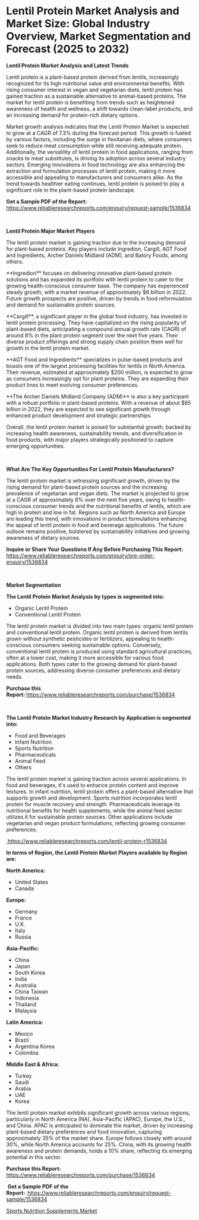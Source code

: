 <p><h1>Lentil Protein Market Analysis and Market Size: Global Industry Overview, Market Segmentation and Forecast (2025 to 2032)</h1></p><p><strong>Lentil Protein Market Analysis and Latest Trends</strong></p>
<p><p>Lentil protein is a plant-based protein derived from lentils, increasingly recognized for its high nutritional value and environmental benefits. With rising consumer interest in vegan and vegetarian diets, lentil protein has gained traction as a sustainable alternative to animal-based proteins. The market for lentil protein is benefiting from trends such as heightened awareness of health and wellness, a shift towards clean-label products, and an increasing demand for protein-rich dietary options.</p><p>Market growth analysis indicates that the Lentil Protein Market is expected to grow at a CAGR of 7.3% during the forecast period. This growth is fueled by various factors, including the surge in flexitarian diets, where consumers seek to reduce meat consumption while still receiving adequate protein. Additionally, the versatility of lentil protein in food applications, ranging from snacks to meat substitutes, is driving its adoption across several industry sectors. Emerging innovations in food technology are also enhancing the extraction and formulation processes of lentil protein, making it more accessible and appealing to manufacturers and consumers alike. As the trend towards healthier eating continues, lentil protein is poised to play a significant role in the plant-based protein landscape.</p></p>
<p><strong>Get a Sample PDF of the Report:&nbsp;</strong> <a href="https://www.reliableresearchreports.com/enquiry/request-sample/1536834?utm_campaign=3349&utm_medium=2&utm_source=Github&utm_content=ia&utm_term=07042025&utm_id=lentil-protein">https://www.reliableresearchreports.com/enquiry/request-sample/1536834</a></p>
<p>&nbsp;</p>
<p><strong>Lentil Protein Major Market Players</strong></p>
<p><p>The lentil protein market is gaining traction due to the increasing demand for plant-based proteins. Key players include Ingredion, Cargill, AGT Food and Ingredients, Archer Daniels Midland (ADM), and Batory Foods, among others.</p><p>**Ingredion** focuses on delivering innovative plant-based protein solutions and has expanded its portfolio with lentil protein to cater to the growing health-conscious consumer base. The company has experienced steady growth, with a market revenue of approximately $6 billion in 2022. Future growth prospects are positive, driven by trends in food reformulation and demand for sustainable protein sources.</p><p>**Cargill**, a significant player in the global food industry, has invested in lentil protein processing. They have capitalized on the rising popularity of plant-based diets, anticipating a compound annual growth rate (CAGR) of around 8% in the plant protein segment over the next five years. Their diverse product offerings and strong supply chain position them well for growth in the lentil protein market.</p><p>**AGT Food and Ingredients** specializes in pulse-based products and boasts one of the largest processing facilities for lentils in North America. Their revenue, estimated at approximately $200 million, is expected to grow as consumers increasingly opt for plant proteins. They are expanding their product lines to meet evolving consumer preferences.</p><p>**The Archer Daniels Midland Company (ADM)** is also a key participant with a robust portfolio in plant-based proteins. With a revenue of about $85 billion in 2022, they are expected to see significant growth through enhanced product development and strategic partnerships.</p><p>Overall, the lentil protein market is poised for substantial growth, backed by increasing health awareness, sustainability trends, and diversification in food products, with major players strategically positioned to capture emerging opportunities.</p></p>
<p>&nbsp;</p>
<p><strong>What Are The Key Opportunities For Lentil Protein Manufacturers?</strong></p>
<p><p>The lentil protein market is witnessing significant growth, driven by the rising demand for plant-based protein sources and the increasing prevalence of vegetarian and vegan diets. The market is projected to grow at a CAGR of approximately 8% over the next five years, owing to health-conscious consumer trends and the nutritional benefits of lentils, which are high in protein and low in fat. Regions such as North America and Europe are leading this trend, with innovations in product formulations enhancing the appeal of lentil protein in food and beverage applications. The future outlook remains positive, bolstered by sustainability initiatives and growing awareness of dietary sources.</p></p>
<p><strong>Inquire or Share Your Questions If Any Before Purchasing This Report:</strong> <a href="https://www.reliableresearchreports.com/enquiry/pre-order-enquiry/1536834?utm_campaign=3349&utm_medium=2&utm_source=Github&utm_content=ia&utm_term=07042025&utm_id=lentil-protein">https://www.reliableresearchreports.com/enquiry/pre-order-enquiry/1536834</a></p>
<p>&nbsp;</p>
<p><strong>Market Segmentation</strong></p>
<p><strong>The Lentil Protein Market Analysis by types is segmented into:</strong></p>
<p><ul><li>Organic Lentil Protein</li><li>Conventional Lentil Protein</li></ul></p>
<p><p>The lentil protein market is divided into two main types: organic lentil protein and conventional lentil protein. Organic lentil protein is derived from lentils grown without synthetic pesticides or fertilizers, appealing to health-conscious consumers seeking sustainable options. Conversely, conventional lentil protein is produced using standard agricultural practices, often at a lower cost, making it more accessible for various food applications. Both types cater to the growing demand for plant-based protein sources, addressing diverse consumer preferences and dietary needs.</p></p>
<p><strong>Purchase this Report:&nbsp;</strong><a href="https://www.reliableresearchreports.com/purchase/1536834?utm_campaign=3349&utm_medium=2&utm_source=Github&utm_content=ia&utm_term=07042025&utm_id=lentil-protein">https://www.reliableresearchreports.com/purchase/1536834</a></p>
<p>&nbsp;</p>
<p><strong>The Lentil Protein Market Industry Research by Application is segmented into:</strong></p>
<p><ul><li>Food and Beverages</li><li>Infant Nutrition</li><li>Sports Nutrition</li><li>Pharmaceuticals</li><li>Animal Feed</li><li>Others</li></ul></p>
<p><p>The lentil protein market is gaining traction across several applications. In food and beverages, it's used to enhance protein content and improve textures. In infant nutrition, lentil protein offers a plant-based alternative that supports growth and development. Sports nutrition incorporates lentil protein for muscle recovery and strength. Pharmaceuticals leverage its nutritional benefits for health supplements, while the animal feed sector utilizes it for sustainable protein sources. Other applications include vegetarian and vegan product formulations, reflecting growing consumer preferences.</p></p>
<p><a href="https://www.reliableresearchreports.com/lentil-protein-r1536834?utm_campaign=3349&utm_medium=2&utm_source=Github&utm_content=ia&utm_term=07042025&utm_id=lentil-protein">&nbsp;https://www.reliableresearchreports.com/lentil-protein-r1536834</a></p>
<p><strong>In terms of Region, the Lentil Protein Market Players available by Region are:</strong></p>
<p>
    <p> <strong> North America: </strong>
        <ul>
            <li>United States</li>
            <li>Canada</li>
        </ul>
        </p> 
    <p> <strong> Europe: </strong>
        <ul>
            <li>Germany</li>
            <li>France</li>
            <li>U.K.</li>
            <li>Italy</li>
            <li>Russia</li>
        </ul>
        </p> 
    <p> <strong> Asia-Pacific: </strong>
        <ul>
            <li>China</li>
            <li>Japan</li>
            <li>South Korea</li>
            <li>India</li>
            <li>Australia</li>
            <li>China Taiwan</li>
            <li>Indonesia</li>
            <li>Thailand</li>
            <li>Malaysia</li>
        </ul>
        </p> 
    <p> <strong> Latin America: </strong>
        <ul>
            <li>Mexico</li>
            <li>Brazil</li>
            <li>Argentina Korea</li>
            <li>Colombia</li>
        </ul>
        </p> 
    <p> <strong> Middle East & Africa: </strong>
        <ul>
            <li>Turkey</li>
            <li>Saudi</li>
            <li>Arabia</li>
            <li>UAE</li>
            <li>Korea</li>
        </ul>
    </p>
    </p>
<p><p>The lentil protein market exhibits significant growth across various regions, particularly in North America (NA), Asia-Pacific (APAC), Europe, the U.S., and China. APAC is anticipated to dominate the market, driven by increasing plant-based dietary preferences and food innovation, capturing approximately 35% of the market share. Europe follows closely with around 30%, while North America accounts for 25%. China, with its growing health awareness and protein demands, holds a 10% share, reflecting its emerging potential in this sector.</p></p>
<p><strong>Purchase this Report: </strong><a href="https://www.reliableresearchreports.com/purchase/1536834?utm_campaign=3349&utm_medium=2&utm_source=Github&utm_content=ia&utm_term=07042025&utm_id=lentil-protein">https://www.reliableresearchreports.com/purchase/1536834</a></p>
<p>&nbsp;<strong>Get a Sample PDF of the Report:&nbsp;&nbsp;</strong><a href="https://www.reliableresearchreports.com/enquiry/request-sample/1536834?utm_campaign=3349&utm_medium=2&utm_source=Github&utm_content=ia&utm_term=07042025&utm_id=lentil-protein">https://www.reliableresearchreports.com/enquiry/request-sample/1536834</a></p>
<p><strong></strong></p>
<p><p><a href="https://github.com/cobinaydin13/Market-Research-Report-List-1/blob/main/sports-nutrition-supplements-market.md?utm_campaign=3349&utm_medium=2&utm_source=Github&utm_content=ia&utm_term=07042025&utm_id=lentil-protein">Sports Nutrition Supplements Market</a></p></p>